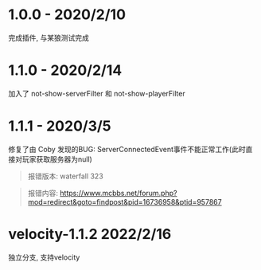 # 1.0.0 - 2020/2/10
完成插件, 与某狼测试完成
# 1.1.0 - 2020/2/14
加入了 not-show-serverFilter 和 not-show-playerFilter
# 1.1.1 - 2020/3/5
修复了由 Coby 发现的BUG: ServerConnectedEvent事件不能正常工作(此时直接对玩家获取服务器为null)
  
> 报错版本: waterfall  323

> 报错内容: <https://www.mcbbs.net/forum.php?mod=redirect&goto=findpost&pid=16736958&ptid=957867> 

# velocity-1.1.2 2022/2/16
独立分支, 支持velocity